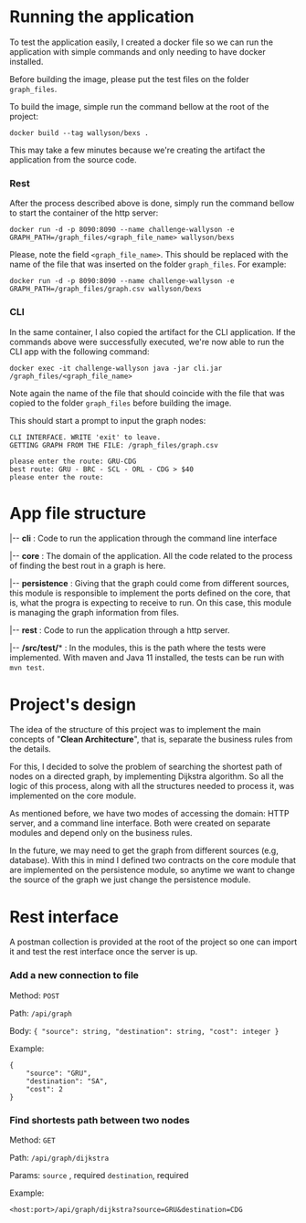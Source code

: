 # Running the application

To test the application easily, I created a docker file so we can run the application with simple commands and only
needing to have docker installed.

Before building the image, please put the test files on the folder `graph_files`.

To build the image, simple run the command bellow at the root of the project:

```
docker build --tag wallyson/bexs .
```

This may take a few minutes because we're creating the artifact the application from the source code.

### Rest

After the process described above is done, simply run the command bellow to start the container of the http server:

```
docker run -d -p 8090:8090 --name challenge-wallyson -e GRAPH_PATH=/graph_files/<graph_file_name> wallyson/bexs
```

Please, note the field `<graph_file_name>`. This should be replaced with the name of the file that was inserted on the
folder `graph_files`. For example:

```
docker run -d -p 8090:8090 --name challenge-wallyson -e GRAPH_PATH=/graph_files/graph.csv wallyson/bexs
```

### CLI

In the same container, I also copied the artifact for the CLI application. If the commands above were successfully
executed, we're now able to run the CLI app with the following command:

```
docker exec -it challenge-wallyson java -jar cli.jar /graph_files/<graph_file_name>
```

Note again the name of the file that should coincide with the file that was copied to the folder `graph_files` before
building the image.

This should start a prompt to input the graph nodes:

```
CLI INTERFACE. WRITE 'exit' to leave.
GETTING GRAPH FROM THE FILE: /graph_files/graph.csv

please enter the route: GRU-CDG
best route: GRU - BRC - SCL - ORL - CDG > $40
please enter the route:
```

# App file structure

|-- **cli** : Code to run the application through the command line interface

|-- **core** : The domain of the application. All the code related to the process of finding the best rout in a graph is
here.

|-- **persistence** : Giving that the graph could come from different sources, this module is responsible to implement
the ports defined on the core, that is, what the progra is expecting to receive to run. On this case, this module is
managing the graph information from files.

|-- **rest** : Code to run the application through a http server.

|-- **<module>/src/test/*** : In the modules, this is the path where the tests were implemented. With maven and Java 11
installed, the tests can be run with `mvn test`.

# Project's design

The idea of the structure of this project was to implement the main concepts of "**Clean Architecture**", that is,
separate the business rules from the details.

For this, I decided to solve the problem of searching the shortest path of nodes on a directed graph, by implementing
Dijkstra algorithm. So all the logic of this process, along with all the structures needed to process it, was
implemented on the core module.

As mentioned before, we have two modes of accessing the domain: HTTP server, and a command line interface. Both were
created on separate modules and depend only on the business rules.

In the future, we may need to get the graph from different sources (e.g, database). With this in mind I defined two
contracts on the core module that are implemented on the persistence module, so anytime we want to change the source of
the graph we just change the persistence module.

# Rest interface

A postman collection is provided at the root of the project so one can import it and test the rest interface once the
server is up.

### Add a new connection to file

Method: `POST`

Path: `/api/graph`

Body:
`
{
"source": string,
"destination": string,
"cost": integer }
`

Example:

```
{
    "source": "GRU",
    "destination": "SA",
    "cost": 2
}
```

### Find shortests path between two nodes

Method: `GET`

Path: `/api/graph/dijkstra`

Params:
`source` , required
`destination`, required

Example:

```
<host:port>/api/graph/dijkstra?source=GRU&destination=CDG
```
